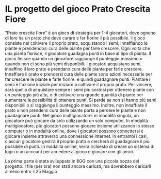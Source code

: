 # IL progetto del gioco Prato Crescita Fiore
"Prato crescita fiore" è un gioco di strategia per 1-4 giocatori, dove ognuno di loro ha un prato che deve curare e far fiorire il più possibile. Il gioco consiste nel coltivare il proprio prato, acquistando i semi, innaffiando le piante e prendendosi cura delle piante per farle crescere. Ogni volta che una pianta fiorisce, il giocatore guadagna punti in base al tipo di pianta. Il gioco finisce quando un giocatore raggiunge il punteggio massimo o quando non ci sono più semi disponibili.
I giocatori acquistano semi, innaffino il loro prato e prendano cura delle piante per farle crescere. Innaffiare il prato e prendersi cura delle piante sono azioni necessarie per far crescere le piante e farle fiorire, e quindi guadagnare punti. Piantare i semi è l'azione iniziale per iniziare a coltivare il proprio prato.
Per vincere, sarà quella di acquistare sempre i semi più costosi per ottenere piante con un punteggio più alto, o di coltivare una grande quantità di piante per aumentare le possibilità di ottenere punti.
Si perde se non si hanno più semi disponibili o si raggiunge il punteggio massimo.
Inoltre, non innaffiare il prato o non prendersi cura delle piante porta a perdere le piante e non guadagnare punti.
Nel gioco multigiocatore: in modalità singola, un giocatore può giocare da solo utilizzando un solo computer. In modalità multigiocatore, più giocatori possono giocare insieme utilizzando lo stesso computer o in modalità online, dove i giocatori possono connettersi e giocare insieme attraverso una connessione internet. In entrambi i casi, ciascun giocatore gestirà il proprio prato e cercherà di guadagnare il più possibile di punti.
In modalità online, verrà richiesto di creare un sistema di login o un account per accedere al gioco e giocare con gli amici.

La prima parte è stata sviluppata in 8GG con una piccola bozza del progetto. 
I file (per ora) non stati ancora caricati, ma dovrebbero caricarli almeno entro il 25 Maggio
